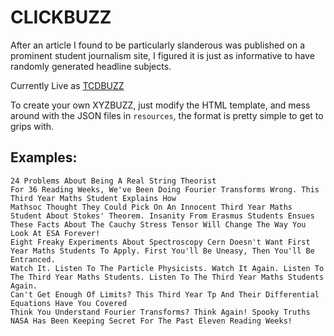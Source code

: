 # CLICKBUZZ

After an article I found to be particularly slanderous was published on a prominent student journalism site, I figured it is just as informative to have randomly generated headline subjects.

Currently Live as [TCDBUZZ]('http://shawa.netsoc.ie/buzz')

To create your own XYZBUZZ, just modify the HTML template, and mess around with the JSON files in `resources`, the format is pretty simple to get to grips with.


## Examples:

```
24 Problems About Being A Real String Theorist
For 36 Reading Weeks, We've Been Doing Fourier Transforms Wrong. This Third Year Maths Student Explains How
Mathsoc Thought They Could Pick On An Innocent Third Year Maths Student About Stokes' Theorem. Insanity From Erasmus Students Ensues
These Facts About The Cauchy Stress Tensor Will Change The Way You Look At ESA Forever!
Eight Freaky Experiments About Spectroscopy Cern Doesn't Want First Year Maths Students To Apply. First You'll Be Uneasy, Then You'll Be Entranced.
Watch It. Listen To The Particle Physicists. Watch It Again. Listen To The Third Year Maths Students. Listen To The Third Year Maths Students Again.
Can't Get Enough Of Limits? This Third Year Tp And Their Differential Equations Have You Covered
Think You Understand Fourier Transforms? Think Again! Spooky Truths NASA Has Been Keeping Secret For The Past Eleven Reading Weeks!
```
